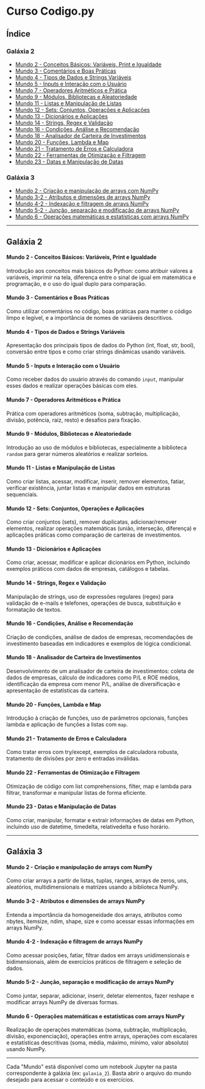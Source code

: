 # Curso Codigo.py

## Índice

### Galáxia 2
- [Mundo 2 - Conceitos Básicos: Variáveis, Print e Igualdade](#galaxia-2-mundo-2)
- [Mundo 3 - Comentários e Boas Práticas](#galaxia-2-mundo-3)
- [Mundo 4 - Tipos de Dados e Strings Variáveis](#galaxia-2-mundo-4)
- [Mundo 5 - Inputs e Interação com o Usuário](#galaxia-2-mundo-5)
- [Mundo 7 - Operadores Aritméticos e Prática](#galaxia-2-mundo-7)
- [Mundo 9 - Módulos, Bibliotecas e Aleatoriedade](#galaxia-2-mundo-9)
- [Mundo 11 - Listas e Manipulação de Listas](#galaxia-2-mundo-11)
- [Mundo 12 - Sets: Conjuntos, Operações e Aplicações](#galaxia-2-mundo-12)
- [Mundo 13 - Dicionários e Aplicações](#galaxia-2-mundo-13)
- [Mundo 14 - Strings, Regex e Validação](#galaxia-2-mundo-14)
- [Mundo 16 - Condições, Análise e Recomendação](#galaxia-2-mundo-16)
- [Mundo 18 - Analisador de Carteira de Investimentos](#galaxia-2-mundo-18)
- [Mundo 20 - Funções, Lambda e Map](#galaxia-2-mundo-20)
- [Mundo 21 - Tratamento de Erros e Calculadora](#galaxia-2-mundo-21)
- [Mundo 22 - Ferramentas de Otimização e Filtragem](#galaxia-2-mundo-22)
- [Mundo 23 - Datas e Manipulação de Datas](#galaxia-2-mundo-23)

### Galáxia 3
- [Mundo 2 - Criação e manipulação de arrays com NumPy](#galaxia-3-mundo-2)
- [Mundo 3-2 - Atributos e dimensões de arrays NumPy](#galaxia-3-mundo-3-2)
- [Mundo 4-2 - Indexação e filtragem de arrays NumPy](#galaxia-3-mundo-4-2)
- [Mundo 5-2 - Junção, separação e modificação de arrays NumPy](#galaxia-3-mundo-5-2)
- [Mundo 6 - Operações matemáticas e estatísticas com arrays NumPy](#galaxia-3-mundo-6)

---

## Galáxia 2

#### <a name="galaxia-2-mundo-2"></a>Mundo 2 - Conceitos Básicos: Variáveis, Print e Igualdade
Introdução aos conceitos mais básicos do Python: como atribuir valores a variáveis, imprimir na tela, diferença entre o sinal de igual em matemática e programação, e o uso do igual duplo para comparação.

#### <a name="galaxia-2-mundo-3"></a>Mundo 3 - Comentários e Boas Práticas
Como utilizar comentários no código, boas práticas para manter o código limpo e legível, e a importância de nomes de variáveis descritivos.

#### <a name="galaxia-2-mundo-4"></a>Mundo 4 - Tipos de Dados e Strings Variáveis
Apresentação dos principais tipos de dados do Python (int, float, str, bool), conversão entre tipos e como criar strings dinâmicas usando variáveis.

#### <a name="galaxia-2-mundo-5"></a>Mundo 5 - Inputs e Interação com o Usuário
Como receber dados do usuário através do comando `input`, manipular esses dados e realizar operações básicas com eles.

#### <a name="galaxia-2-mundo-7"></a>Mundo 7 - Operadores Aritméticos e Prática
Prática com operadores aritméticos (soma, subtração, multiplicação, divisão, potência, raiz, resto) e desafios para fixação.

#### <a name="galaxia-2-mundo-9"></a>Mundo 9 - Módulos, Bibliotecas e Aleatoriedade
Introdução ao uso de módulos e bibliotecas, especialmente a biblioteca `random` para gerar números aleatórios e realizar sorteios.

#### <a name="galaxia-2-mundo-11"></a>Mundo 11 - Listas e Manipulação de Listas
Como criar listas, acessar, modificar, inserir, remover elementos, fatiar, verificar existência, juntar listas e manipular dados em estruturas sequenciais.

#### <a name="galaxia-2-mundo-12"></a>Mundo 12 - Sets: Conjuntos, Operações e Aplicações
Como criar conjuntos (sets), remover duplicatas, adicionar/remover elementos, realizar operações matemáticas (união, interseção, diferença) e aplicações práticas como comparação de carteiras de investimentos.

#### <a name="galaxia-2-mundo-13"></a>Mundo 13 - Dicionários e Aplicações
Como criar, acessar, modificar e aplicar dicionários em Python, incluindo exemplos práticos com dados de empresas, catálogos e tabelas.

#### <a name="galaxia-2-mundo-14"></a>Mundo 14 - Strings, Regex e Validação
Manipulação de strings, uso de expressões regulares (regex) para validação de e-mails e telefones, operações de busca, substituição e formatação de textos.

#### <a name="galaxia-2-mundo-16"></a>Mundo 16 - Condições, Análise e Recomendação
Criação de condições, análise de dados de empresas, recomendações de investimento baseadas em indicadores e exemplos de lógica condicional.

#### <a name="galaxia-2-mundo-18"></a>Mundo 18 - Analisador de Carteira de Investimentos
Desenvolvimento de um analisador de carteira de investimentos: coleta de dados de empresas, cálculo de indicadores como P/L e ROE médios, identificação da empresa com menor P/L, análise de diversificação e apresentação de estatísticas da carteira.

#### <a name="galaxia-2-mundo-20"></a>Mundo 20 - Funções, Lambda e Map
Introdução à criação de funções, uso de parâmetros opcionais, funções lambda e aplicação de funções a listas com `map`.

#### <a name="galaxia-2-mundo-21"></a>Mundo 21 - Tratamento de Erros e Calculadora
Como tratar erros com try/except, exemplos de calculadora robusta, tratamento de divisões por zero e entradas inválidas.

#### <a name="galaxia-2-mundo-22"></a>Mundo 22 - Ferramentas de Otimização e Filtragem
Otimização de código com list comprehensions, filter, map e lambda para filtrar, transformar e manipular listas de forma eficiente.

#### <a name="galaxia-2-mundo-23"></a>Mundo 23 - Datas e Manipulação de Datas
Como criar, manipular, formatar e extrair informações de datas em Python, incluindo uso de datetime, timedelta, relativedelta e fuso horário.

---

## Galáxia 3

#### <a name="galaxia-3-mundo-2"></a>Mundo 2 - Criação e manipulação de arrays com NumPy
Como criar arrays a partir de listas, tuplas, ranges, arrays de zeros, uns, aleatórios, multidimensionais e matrizes usando a biblioteca NumPy.

#### <a name="galaxia-3-mundo-3-2"></a>Mundo 3-2 - Atributos e dimensões de arrays NumPy
Entenda a importância da homogeneidade dos arrays, atributos como nbytes, itemsize, ndim, shape, size e como acessar essas informações em arrays NumPy.

#### <a name="galaxia-3-mundo-4-2"></a>Mundo 4-2 - Indexação e filtragem de arrays NumPy
Como acessar posições, fatiar, filtrar dados em arrays unidimensionais e bidimensionais, além de exercícios práticos de filtragem e seleção de dados.

#### <a name="galaxia-3-mundo-5-2"></a>Mundo 5-2 - Junção, separação e modificação de arrays NumPy
Como juntar, separar, adicionar, inserir, deletar elementos, fazer reshape e modificar arrays NumPy de diversas formas.

#### <a name="galaxia-3-mundo-6"></a>Mundo 6 - Operações matemáticas e estatísticas com arrays NumPy
Realização de operações matemáticas (soma, subtração, multiplicação, divisão, exponenciação), operações entre arrays, operações com escalares e estatísticas descritivas (soma, média, máximo, mínimo, valor absoluto) usando NumPy.

---

Cada "Mundo" está disponível como um notebook Jupyter na pasta correspondente à galáxia (ex: `galaxia_2`). Basta abrir o arquivo do mundo desejado para acessar o conteúdo e os exercícios. 
